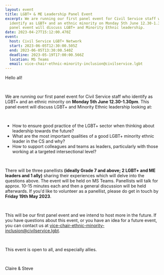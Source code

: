 ```yaml
---
layout: event
title: LGBT+ & ME Leadership Panel Event
excerpt: We are running our first panel event for Civil Service staff who
  identify as LGBT+ and an ethnic minority on Monday 5th June 12.30-1.30pm. This
  panel event will discuss LGBT+ and Minority Ethnic leadership.
date: 2023-04-27T15:12:00.470Z
event:
  host: Civil Service LGBT+ Network
  start: 2023-06-05T12:30:00.505Z
  end: 2023-06-05T13:30:00.540Z
  deadline: 2023-05-19T17:00:00.566Z
  location: MS Teams
  email: vice-chair-ethnic-minority-inclusion@civilservice.lgbt
---
```

<!--StartFragment-->

Hello all!

 

We are running our first panel event for Civil Service staff who identify as LGBT+ and an ethnic minority on **Monday 5th June 12.30-1.30pm**. This panel event will discuss LGBT+ and Minority Ethnic leadership looking at:

 

* How to ensure good practice of the LGBT+ sector when thinking about leadership towards the future?
* What are the most important qualities of a good LGBT+ minority ethnic leader in the CS and why?
* How to support colleagues and teams as leaders, particularly with those working at a targeted intersectional level?

 

There will be three panellists **(ideally Grade 7 and above; 2 LGBT+ and ME leaders and 1 ally)** sharing their experiences which will delve into the questions above. The event will be held on MS Teams. Panellists will talk for approx. 10-15 minutes each and then a general discussion will be held afterwards. If you'd like to volunteer as a panellist, please do get in touch by **Friday 19th May 2023**.

 

This will be our first panel event and we intend to host more in the future. If you have questions about this event, or you have an idea for a future event, you can contact us at [vice-chair-ethnic-minority-inclusion@civilservice.lgbt](mailto:vice-chair-ethnic-minority-inclusion@civilservice.lgbt).

 

This event is open to all, and especially allies.

 

Claire & Steve

<!--EndFragment-->